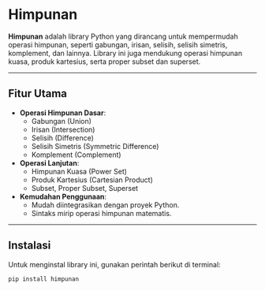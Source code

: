 # Himpunan

**Himpunan** adalah library Python yang dirancang untuk mempermudah operasi himpunan, seperti gabungan, irisan, selisih, selisih simetris, komplement, dan lainnya. Library ini juga mendukung operasi himpunan kuasa, produk kartesius, serta proper subset dan superset.

---

## Fitur Utama

- **Operasi Himpunan Dasar**:
  - Gabungan (Union)
  - Irisan (Intersection)
  - Selisih (Difference)
  - Selisih Simetris (Symmetric Difference)
  - Komplement (Complement)
- **Operasi Lanjutan**:
  - Himpunan Kuasa (Power Set)
  - Produk Kartesius (Cartesian Product)
  - Subset, Proper Subset, Superset
- **Kemudahan Penggunaan**:
  - Mudah diintegrasikan dengan proyek Python.
  - Sintaks mirip operasi himpunan matematis.

---

## Instalasi

Untuk menginstal library ini, gunakan perintah berikut di terminal:

```bash
pip install himpunan
